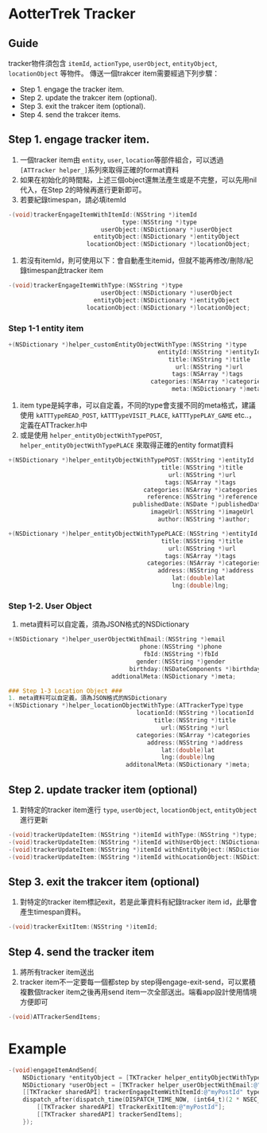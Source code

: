 # AotterTrek Tracker



## Guide

tracker物件須包含 `itemId`, `actionType`, `userObject`, `entityObject`, `locationObject` 等物件。 傳送一個trakcer item需要經過下列步驟：

- Step 1. engage the tracker item.
- Step 2. update the trakcer item (optional).
- Step 3. exit the trakcer item (optional).
- Step 4. send the trakcer items.

## Step 1. engage tracker item.

1. 一個tracker item由 `entity`, `user`, `location`等部件組合，可以透過 `[ATTracker helper_]`系列來取得正確的format資料
2. 如果在初始化的時間點，上述三個object還無法產生或是不完整，可以先用nil代入，在Step 2的時候再進行更新即可。
3. 若要紀錄timespan，請必填itemId

```objective-c
-(void)trackerEngageItemWithItemId:(NSString *)itemId
                                type:(NSString *)type
                          userObject:(NSDictionary *)userObject
                        entityObject:(NSDictionary *)entityObject
                      locationObject:(NSDictionary *)locationObject;
```

1. 若沒有itemId，則可使用以下：會自動產生itemid，但就不能再修改/刪除/紀錄timespan此tracker item

```objective-c
-(void)trackerEngageItemWithType:(NSString *)type
                          userObject:(NSDictionary *)userObject
                        entityObject:(NSDictionary *)entityObject
                      locationObject:(NSDictionary *)locationObject;
```

### Step 1-1 entity item

```objective-c
+(NSDictionary *)helper_customEntityObjectWithType:(NSString *)type
                                          entityId:(NSString *)entityId
                                             title:(NSString *)title
                                               url:(NSString *)url
                                              tags:(NSArray *)tags
                                        categories:(NSArray *)categories
                                              meta:(NSDictionary *)meta;
```

1. item type是純字串，可以自定義，不同的type會支援不同的meta格式，建議使用 `kATTTypeREAD_POST`, `kATTTypeVISIT_PLACE`, `kATTTypePLAY_GAME` etc..，定義在ATTracker.h中
2. 或是使用 `helper_entityObjectWithTypePOST`, `helper_entityObjectWithTypePLACE` 來取得正確的entity format資料

```objective-c
+(NSDictionary *)helper_entityObjectWithTypePOST:(NSString *)entityId
                                           title:(NSString *)title
                                             url:(NSString *)url
                                            tags:(NSArray *)tags
                                      categories:(NSArray *)categories
                                       reference:(NSString *)reference
                                   publishedDate:(NSDate *)publishedDate
                                        imageUrl:(NSString *)imageUrl
                                          author:(NSString *)author;

+(NSDictionary *)helper_entityObjectWithTypePLACE:(NSString *)entityId
                                           title:(NSString *)title
                                             url:(NSString *)url
                                            tags:(NSArray *)tags
                                       categories:(NSArray *)categories
                                          address:(NSString *)address
                                              lat:(double)lat
                                              lng:(double)lng;
```

### Step 1-2. User Object

1. meta資料可以自定義，須為JSON格式的NSDictionary

```objective-c
+(NSDictionary *)helper_userObjectWithEmail:(NSString *)email
                                     phone:(NSString *)phone
                                      fbId:(NSString *)fbId
                                    gender:(NSString *)gender
                                  birthday:(NSDateComponents *)birthday
                             addtionalMeta:(NSDictionary *)meta;

### Step 1-3 Location Object ###
1. meta資料可以自定義，須為JSON格式的NSDictionary
+(NSDictionary *)helper_locationObjectWithType:(ATTrackerType)type
                                    locationId:(NSString *)locationId
                                         title:(NSString *)title
                                           url:(NSString *)url
                                    categories:(NSArray *)categories
                                       address:(NSString *)address
                                           lat:(double)lat
                                           lng:(double)lng
                                 additonalMeta:(NSDictionary *)meta;
```

## Step 2. update tracker item (optional)

1. 對特定的tracker item進行 `type`, `userObject`, `locationObject`, `entityObject`進行更新

```objective-c
-(void)trackerUpdateItem:(NSString *)itemId withType:(NSString *)type;
-(void)trackerUpdateItem:(NSString *)itemId withUserObject:(NSDictionary *)userObject;
-(void)trackerUpdateItem:(NSString *)itemId withEntityObject:(NSDictionary *)entityObject;
-(void)trackerUpdateItem:(NSString *)itemId withLocationObject:(NSDictionary *)locationObject;
```

## Step 3. exit the trakcer item (optional)

1. 對特定的tracker item標記exit，若是此筆資料有紀錄tracker item id，此舉會產生timespan資料。

```objective-c
-(void)trackerExitItem:(NSString *)itemId;
```

## Step 4. send the tracker item

1. 將所有tracker item送出
2. tracker item不一定要每一個都step by step得engage-exit-send，可以累積複數個tracker item之後再用send item一次全部送出。端看app設計使用情境方便即可

```objective-c
-(void)ATTrackerSendItems;

```

# Example

```objective-c
-(void)engageItemAndSend{
    NSDictionary *entityObject = [TKTracker helper_entityObjectWithTypePOST:@"myPostId" title:@"文章標題" url:@"http://agirls.aotter.net" tags:nil categories:@[@"news"] reference:nil publishedDate:nil imageUrl:nil author:nil];
    NSDictionary *userObject = [TKTracker helper_userObjectWithEmail:@"my@email.net" phone:@"0922333444" fbId:@"" gender:@"M" birthday:@"1999/05/02" addtionalMeta:nil];
    [[TKTracker sharedAPI] trackerEngageItemWithItemId:@"myPostId" type:kTKTTypeREAD_POST userObject:userObject entityObject:entityObject locationObject:nil];
    dispatch_after(dispatch_time(DISPATCH_TIME_NOW, (int64_t)(2 * NSEC_PER_SEC)), dispatch_get_main_queue(), ^{
        [[TKTracker sharedAPI] tTrackerExitItem:@"myPostId"];
        [[TKTracker sharedAPI] trackerSendItems];
    });
```